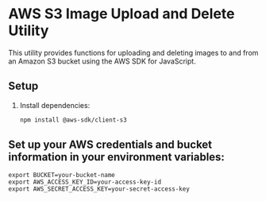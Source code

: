 # AWS S3 Image Upload and Delete Utility

This utility provides functions for uploading and deleting images to and from an Amazon S3 bucket using the AWS SDK for JavaScript.

## Setup

1. Install dependencies:

   ```bash
   npm install @aws-sdk/client-s3

## Set up your AWS credentials and bucket information in your environment variables:
    export BUCKET=your-bucket-name
    export AWS_ACCESS_KEY_ID=your-access-key-id
    export AWS_SECRET_ACCESS_KEY=your-secret-access-key
